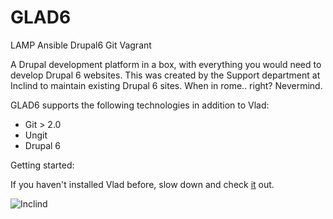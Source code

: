 GLAD6
==================================
LAMP Ansible Drupal6 Git Vagrant

A Drupal development platform in a box, with everything you would need to develop Drupal 6 websites. This was created by the Support department at Inclind to maintain existing Drupal 6 sites. When in rome.. right? Nevermind.

GLAD6 supports the following technologies in addition to Vlad:

* Git > 2.0
* Ungit
* Drupal 6


Getting started:

If you haven't installed Vlad before, slow down and check [it](https://bitbucket.org/philipnorton42/vlad) out.



![Inclind](http://inclind.com/sites/all/themes/inclind/images/layout/logo.png "Brought to you by Inclind")
